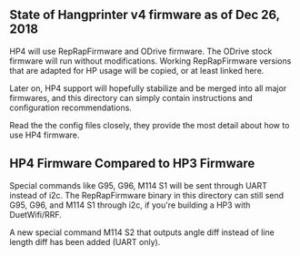 ## State of Hangprinter v4 firmware as of Dec 26, 2018

HP4 will use RepRapFirmware and ODrive firmware.
The ODrive stock firmware will run without modifications.
Working RepRapFirmware versions that are adapted for HP usage will be copied, or at least linked here.

Later on, HP4 support will hopefully stabilize and be merged into all major firmwares, and this directory can simply contain instructions and configuration recommendations.

Read the the config files closely, they provide the most detail about how to use HP4 firmware.

## HP4 Firmware Compared to HP3 Firmware
Special commands like G95, G96, M114 S1 will be sent through UART instead of i2c.
The RepRapFirmware binary in this directory can still send G95, G96, and M114 S1 through i2c, if you're building a HP3 with DuetWifi/RRF.

A new special command M114 S2 that outputs angle diff instead of line length diff has been added (UART only).


